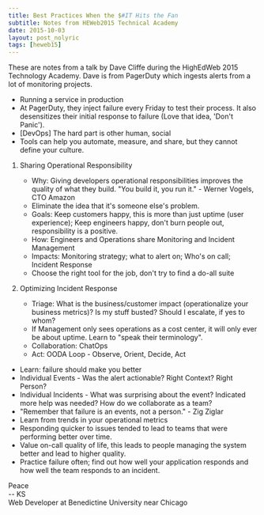 ```yaml
---
title: Best Practices When the $#IT Hits the Fan
subtitle: Notes from HEWeb2015 Technical Academy
date: 2015-10-03
layout: post_nolyric
tags: [heweb15]
---
```


These are notes from a talk by Dave Cliffe during the HighEdWeb 2015 Technology Academy. Dave is from PagerDuty which ingests alerts from a lot of monitoring projects. 


* Running a service in production
* At PagerDuty, they inject failure every Friday to test their process. It also desensitizes their initial response to failure (Love that idea, 'Don't Panic').
* [DevOps] The hard part is other human, social
* Tools can help you automate, measure, and share, but they cannot define your culture. 

1. Sharing Operational Responsibility
	* Why: Giving developers operational responsibilities improves the quality of what they build. "You build it, you run it." - Werner Vogels, CTO Amazon
	* Eliminate the idea that it's someone else's problem.
	* Goals: Keep customers happy, this is more than just uptime (user experience); Keep engineers happy, don't burn people out, responsibility is a positive. 
	* How: Engineers and Operations share Monitoring and Incident Management
	* Impacts: Monitoring strategy; what to alert on; Who's on call; Incident Response
	* Choose the right tool for the job, don't try to find a do-all suite

2. Optimizing Incident Response
	* Triage: What is the business/customer impact (operationalize your business metrics)? Is my stuff busted? Should I escalate, if yes to whom?
	* If Management only sees operations as a cost center, it will only ever be about uptime. Learn to "speak their terminology".
	* Collaboration: ChatOps
	* Act: OODA Loop - Observe, Orient, Decide, Act

* Learn: failure should make you better
* Individual Events - Was the alert actionable? Right Context? Right Person?
* Individual Incidents - What was surprising about the event? Indicated more help was needed? How do we collaborate as a team?
* "Remember that failure is an events, not a person." - Zig Ziglar
* Learn from trends in your operational metrics
* Responding quicker to issues tended to lead to teams that were performing better over time. 
* Value on-call quality of life, this leads to people managing the system better and lead to higher quality. 
* Practice failure often; find out how well your application responds and how well the team responds to an incident. 


Peace<br>-- KS<br>Web Developer at Benedictine University near Chicago
